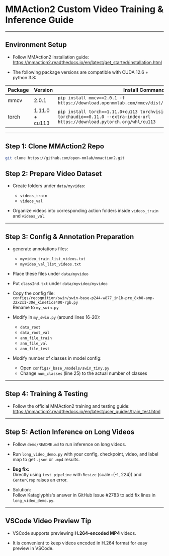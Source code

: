 # MMAction2 Custom Video Training & Inference Guide

---

## Environment Setup

- Follow MMAction2 installation guide:  
  https://mmaction2.readthedocs.io/en/latest/get_started/installation.html

- The following package versions are compatible with CUDA 12.6 + python 3.8:

| Package      | Version          | Install Command                                                                                   |
|--------------|------------------|-------------------------------------------------------------------------------------------------|
| mmcv         | 2.0.1            | `pip install mmcv==2.0.1 -f https://download.openmmlab.com/mmcv/dist/cu113/torch1.11/index.html` |
| torch        | 1.11.0 + cu113   | `pip install torch==1.11.0+cu113 torchvision==0.12.0+cu113 torchaudio==0.11.0 --extra-index-url https://download.pytorch.org/whl/cu113` |

---


## Step 1: Clone MMAction2 Repo

```bash
git clone https://github.com/open-mmlab/mmaction2.git
```

## Step 2: Prepare Video Dataset

- Create folders under `data/myvideo`:
  - `videos_train`
  - `videos_val`

- Organize videos into corresponding action folders inside `videos_train` and `videos_val`.

---

## Step 3: Config & Annotation Preparation

- generate annotations  files:  
  - `myvideo_train_list_videos.txt`  
  - `myvideo_val_list_videos.txt`

- Place these files under `data/myvideo`

- Put `classInd.txt` under `data/myvideo/myvideo`

- Copy the config file:  
  `configs/recognition/swin/swin-base-p244-w877_in1k-pre_8xb8-amp-32x2x1-30e_kinetics400-rgb.py`  
  Rename to `my_swin.py`

- Modify in `my_swin.py` (around lines 16-20):  
  - `data_root`  
  - `data_root_val`  
  - `ann_file_train`  
  - `ann_file_val`  
  - `ann_file_test`

- Modify number of classes in model config:  
  - Open `configs/_base_/models/swin_tiny.py`  
  - Change `num_classes` (line 25) to the actual number of classes

---

## Step 4: Training & Testing

- Follow the official MMAction2 training and testing guide:  
  https://mmaction2.readthedocs.io/en/latest/user_guides/train_test.html

---

## Step 5: Action Inference on Long Videos

- Follow `demo/README.md` to run inference on long videos.

- Run `long_video_demo.py` with your config, checkpoint, video, and label map to get `.json` or `.mp4` results.

- **Bug fix:**  
  Directly using `test_pipeline` with `Resize` (scale=(-1, 224)) and `CenterCrop` raises an error.

- Solution:  
  Follow Kataglyphis's answer in GitHub Issue #2783 to add fix lines in `long_video_demo.py`.

---


## VSCode Video Preview Tip

- VSCode supports previewing **H.264-encoded MP4** videos.

- It is convenient to keep videos encoded in H.264 format for easy preview in VSCode.


